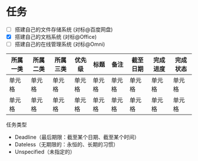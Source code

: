 
# 任务

- [ ] 搭建自己的文件存储系统 (对标@百度网盘)
- [x] 搭建自己的文档系统 (对标@Office)
- [ ] 搭建自己的在线管理系统 (对标@Omni)

| 所属一类 | 所属二类 | 所属三类 | 优先级 | 标题 | 备注 | 截至日期 | 完成进度 | 完成状态 |
| ---- | ---- | ---- | ---- | ---- | ---- | ---- | ---- | ---- |
| 单元格 | 单元格 | 单元格 | 单元格 | 单元格 | 单元格 | 单元格 | 单元格 | 单元格 |
| 单元格 | 单元格 | 单元格 | 单元格 | 单元格 | 单元格 | 单元格 | 单元格 | 单元格 |

任务类型
- Deadline（最后期限：截至某个日期、截至某个时间）
- Dateless（无期限的：永恒的、长期的习惯）
- Unspecified（未指定的）
